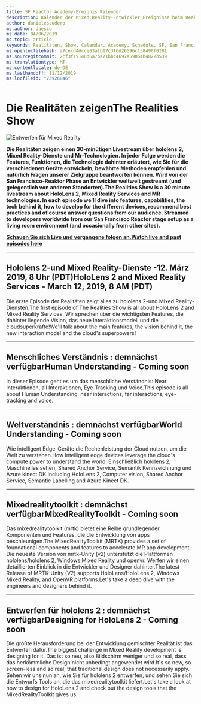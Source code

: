 ```yaml
---
title: SF Reactor Academy-Ereignis Kalender
description: Kalender der Mixed Reality-Entwickler Ereignisse beim Reaktor in San Francisco.
author: danielescudero
ms.author: daescu
ms.date: 04/06/2019
ms.topic: article
keywords: Realitäten, Show, Calendar, Academy, Schedule, SF, San Francisco, Reaktor
ms.openlocfilehash: a7cecd4dcce63afb17c3f6d26596c138490f0181
ms.sourcegitcommit: 2cf3f19146d6a7ba71bbc4697a59064b4822b539
ms.translationtype: MT
ms.contentlocale: de-DE
ms.lasthandoff: 11/12/2019
ms.locfileid: "73926846"
---
```

# <a name="the-realities-show"></a><span data-ttu-id="be2c2-104">Die Realitäten zeigen</span><span class="sxs-lookup"><span data-stu-id="be2c2-104">The Realities Show</span></span>
![Entwerfen für Mixed Reality](images/therealitiesshow.jpg)

<span data-ttu-id="be2c2-106">**Die Realitäten zeigen einen 30-minütigen Livestream über hololens 2, Mixed Reality-Dienste und Mr-Technologien. In jeder Folge werden die Features, Funktionen, die Technologie dahinter erläutert, wie Sie für die verschiedenen Geräte entwickeln, bewährte Methoden empfehlen und natürlich Fragen unserer Zielgruppe beantworten können. Wird von der San Francisco-Reaktor Phase an Entwickler weltweit gestreamt (und gelegentlich von anderen Standorten).**</span><span class="sxs-lookup"><span data-stu-id="be2c2-106">**The Realities Show is a 30 minute livestream about HoloLens 2, Mixed Reality Services and MR technologies. In each episode we'll dive into features, capabilities, the tech behind it, how to develop for the different devices, recommend best practices and of course answer questions from our audience. Streamed to developers worldwide from our San Francisco Reactor stage setup as a living room environment (and occasionally from other sites).**</span></span>

<span data-ttu-id="be2c2-107">**[Schauen Sie sich Live und vergangene folgen an.](https://aka.ms/trs)**</span><span class="sxs-lookup"><span data-stu-id="be2c2-107">**[Watch live and past episodes here](https://aka.ms/trs)**</span></span>
___

## <a name="hololens-2-and-mixed-reality-services---march-12-2019-8-am-pdt"></a><span data-ttu-id="be2c2-108">**Hololens 2-und Mixed Reality-Dienste** -12. März 2019, 8 Uhr (PDT)</span><span class="sxs-lookup"><span data-stu-id="be2c2-108">**HoloLens 2 and Mixed Reality Services** - March 12, 2019, 8 AM (PDT)</span></span>
<span data-ttu-id="be2c2-109">Die erste Episode der Realitäten zeigt alles zu hololens 2-und Mixed Reality-Diensten.</span><span class="sxs-lookup"><span data-stu-id="be2c2-109">The first episode of The Realities Show is all about HoloLens 2 and Mixed Reality Services.</span></span> <span data-ttu-id="be2c2-110">Wir sprechen über die wichtigsten Features, die dahinter liegende Vision, das neue Interaktionsmodell und die cloudsuperkräfte!</span><span class="sxs-lookup"><span data-stu-id="be2c2-110">We'll talk about the main features, the vision behind it, the new interaction model and the cloud's superpowers!</span></span>

___

## <a name="human-understanding---coming-soon"></a><span data-ttu-id="be2c2-111">**Menschliches Verständnis** : demnächst verfügbar</span><span class="sxs-lookup"><span data-stu-id="be2c2-111">**Human Understanding** - Coming soon</span></span>
<span data-ttu-id="be2c2-112">In dieser Episode geht es um das menschliche Verständnis: Near Interaktionen, all Interaktionen, Eye-Tracking und Voice.</span><span class="sxs-lookup"><span data-stu-id="be2c2-112">This episode is all about Human Understanding: near interactions, far interactions, eye-tracking and voice.</span></span>

___
## <a name="world-understanding---coming-soon"></a><span data-ttu-id="be2c2-113">**Weltverständnis** : demnächst verfügbar</span><span class="sxs-lookup"><span data-stu-id="be2c2-113">**World Understanding** - Coming soon</span></span>
<span data-ttu-id="be2c2-114">Wie intelligent Edge-Geräte die Rechenleistung der Cloud nutzen, um die Welt zu verstehen.</span><span class="sxs-lookup"><span data-stu-id="be2c2-114">How intelligent edge devices leverage the cloud's compute power to understand the world.</span></span> <span data-ttu-id="be2c2-115">Einschließlich hololens 2, Maschinelles sehen, Shared Anchor Service, Semantik Kennzeichnung und Azure kinect DK.</span><span class="sxs-lookup"><span data-stu-id="be2c2-115">Including HoloLens 2, Computer vision, Shared Anchor Service, Semantic Labelling and Azure Kinect DK.</span></span>

___
## <a name="mixedrealitytoolkit---coming-soon"></a><span data-ttu-id="be2c2-116">**Mixedrealitytoolkit** : demnächst verfügbar</span><span class="sxs-lookup"><span data-stu-id="be2c2-116">**MixedRealityToolkit** - Coming soon</span></span>
<span data-ttu-id="be2c2-117">Das mixedrealitytoolkit (mrtk) bietet eine Reihe grundlegender Komponenten und Features, die die Entwicklung von apps beschleunigen.</span><span class="sxs-lookup"><span data-stu-id="be2c2-117">The MixedRealityToolkit (MRTK) provides a set of foundational components and features to accelerate MR app development.</span></span> <span data-ttu-id="be2c2-118">Die neueste Version von mrtk-Unity (v2) unterstützt die Plattformen hololens/hololens 2, Windows Mixed Reality und openvr. Werfen wir einen detaillierten Einblick in die Entwickler und Designer dahinter.</span><span class="sxs-lookup"><span data-stu-id="be2c2-118">The latest Release of MRTK-Unity (V2) supports HoloLens/HoloLens 2, Windows Mixed Reality, and OpenVR platforms.Let's take a deep dive with the engineers and designers behind it.</span></span>

___
## <a name="designing-for-hololens-2---coming-soon"></a><span data-ttu-id="be2c2-119">**Entwerfen für hololens 2** : demnächst verfügbar</span><span class="sxs-lookup"><span data-stu-id="be2c2-119">**Designing for HoloLens 2** - Coming soon</span></span>
<span data-ttu-id="be2c2-120">Die größte Herausforderung bei der Entwicklung gemischter Realität ist das Entwerfen dafür.</span><span class="sxs-lookup"><span data-stu-id="be2c2-120">The biggest challenge in Mixed Reality development is designing for it.</span></span> <span data-ttu-id="be2c2-121">Das ist so neu, also Bildschirm weniger und so real, dass das herkömmliche Design nicht unbedingt angewendet wird.</span><span class="sxs-lookup"><span data-stu-id="be2c2-121">It's so new, so screen-less and so real, that traditional design does not necessarily apply.</span></span> <span data-ttu-id="be2c2-122">Sehen wir uns nun an, wie Sie für hololens 2 entwerfen, und sehen Sie sich die Entwurfs Tools an, die das mixedrealitytoolkit liefert.</span><span class="sxs-lookup"><span data-stu-id="be2c2-122">Let's take a look at how to design for HoloLens 2 and check out the design tools that the MixedRealityToolkit gives us.</span></span>


